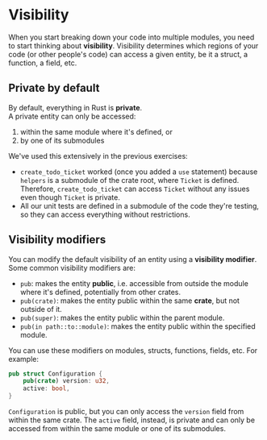 # Visibility

When you start breaking down your code into multiple modules, you need to start thinking about **visibility**.
Visibility determines which regions of your code (or other people's code) can access a given entity,
be it a struct, a function, a field, etc.

## Private by default

By default, everything in Rust is **private**.\
A private entity can only be accessed:

1. within the same module where it's defined, or
2. by one of its submodules

We've used this extensively in the previous exercises:

- `create_todo_ticket` worked (once you added a `use` statement) because `helpers` is a submodule of the crate root,
  where `Ticket` is defined. Therefore, `create_todo_ticket` can access `Ticket` without any issues even
  though `Ticket` is private.
- All our unit tests are defined in a submodule of the code they're testing, so they can access everything without
  restrictions.

## Visibility modifiers

You can modify the default visibility of an entity using a **visibility modifier**.\
Some common visibility modifiers are:

- `pub`: makes the entity **public**, i.e. accessible from outside the module where it's defined, potentially from
  other crates.
- `pub(crate)`: makes the entity public within the same **crate**, but not outside of it.
- `pub(super)`: makes the entity public within the parent module.
- `pub(in path::to::module)`: makes the entity public within the specified module.

You can use these modifiers on modules, structs, functions, fields, etc.
For example:

```rust
pub struct Configuration {
    pub(crate) version: u32,
    active: bool,
}
```

`Configuration` is public, but you can only access the `version` field from within the same crate.
The `active` field, instead, is private and can only be accessed from within the same module or one of its submodules.

